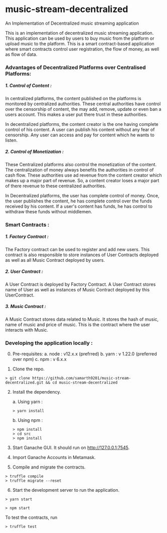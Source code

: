# music-stream-decentralized
An Implementation of Decentralized music streaming application

This is an implementation of decentralized music streaming application. This application can be used by users to buy music from the platform or upload music
to the platform. This is a smart contract-based application where smart contracts control user registration, the flow of money, as well as flow of data.

### Advantages of Decentralized Platforms over Centralised Platforms:

##### 1. Control of Content :

In centralized platforms, the content published on the platforms is monitored by centralized authorities. These central authorities have control over the censorship 
of content, the may add, remove, update or even ban a users account. This makes a user put there trust in these authorities.

In decentralized platforms, the content creator is the one having complete control of his content. A user can publish his content without any fear of censorship.
Any user can access and pay for content which he wants to listen.

##### 2. Control of Monetization :

These Centralized platforms also control the monetization of the content. The centralization of money always benefits the authorities in control of cash flow.
These authorities use ad revenue from the content creator which makes up a major part of revenue. So, a content creator loses a major part of there revenue to these centralized authorities.

In Decentralized platforms, the user has complete control of money. Once, the user publishes the content, he has complete control over the funds received by his content. If a user's content has funds, he has control to withdraw these funds without middlemen.

### Smart Contracts :

##### 1. Factory Contract :

The Factory contract can be used to register and add new users. This contract is also responsible to store instances of User Contracts deployed as well as
all Music Contract deployed by users.

##### 2. User Contract : 

A User Contract is deployed by Factory Contract. A User Contract stores name of User as well as instances of Music Contract deployed by this UserContract.

##### 3. Music Contract :

A Music Contract stores data related to Music. It stores the hash of music, name of music and price of music. This is the contract where the user interacts with
Music.

### Developing the application locally :

0. Pre-requisites:
    a. node : v12.x.x (prefrred)
    b. yarn : v 1.22.0 (preferred over npm)
    c. npm :  v 6.x.x

1. Clone the repo.

```
> git clone https://github.com/samarth9201/music-stream-decentralized.git && cd music-stream-decentralized
```
2. Install the dependency.

    a. Using yarn :
    ```
    > yarn install
    ```
    
    b. Using npm : 
    ```
    > npm install
    > cd src
    > npm install
    
3. Start Ganache GUI. It should run on http://127.0.0.1:7545.
4. Import Ganache Accounts in Metamask.
5. Compile and migrate the contracts.

  ```
  > truffle compile
  > truffle migrate --reset
  ```
  
6. Start the development server to run the application.
  ```
  > yarn start
  ```
  ```
  > npm start
  ```

To test the contracts, run
```
> truffle test
```

